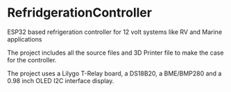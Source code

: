 # RefridgerationController
ESP32 based refrigeration controller for 12 volt systems like RV and Marine applications

The project includes all the source files and 3D Printer file to make the case for the controller.

The project uses a Lilygo T-Relay board, a DS18B20, a BME/BMP280 and a 0.98 inch OLED I2C interface display.
